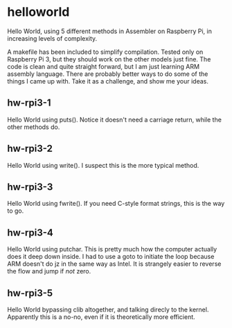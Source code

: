 # helloworld
Hello World, using 5 different methods in Assembler on Raspberry Pi, in increasing levels of complexity.

A makefile has been included to simplify compilation. Tested only on Raspberry Pi 3, but they should work on the other models just fine. The code is clean and quite straight forward, but I am just learning ARM assembly language. There are probably better ways to do some of the things I came up with. Take it as a challenge, and show me your ideas.


## hw-rpi3-1

Hello World using puts(). Notice it doesn't need a carriage return, while the other methods do.

## hw-rpi3-2

Hello World using write(). I suspect this is the more typical method.

## hw-rpi3-3

Hello World using fwrite(). If you need C-style format strings, this is the way to go.

## hw-rpi3-4

Hello World using putchar. This is pretty much how the computer actually does it deep down inside. I had to use a goto to initiate the loop because ARM doesn't do jz in the same way as Intel. It is strangely easier to reverse the flow and jump if *not* zero. 

## hw-rpi3-5

Hello World bypassing clib altogether, and talking direcly to the kernel. Apparently this is a no-no, even if it is theoretically more efficient.
